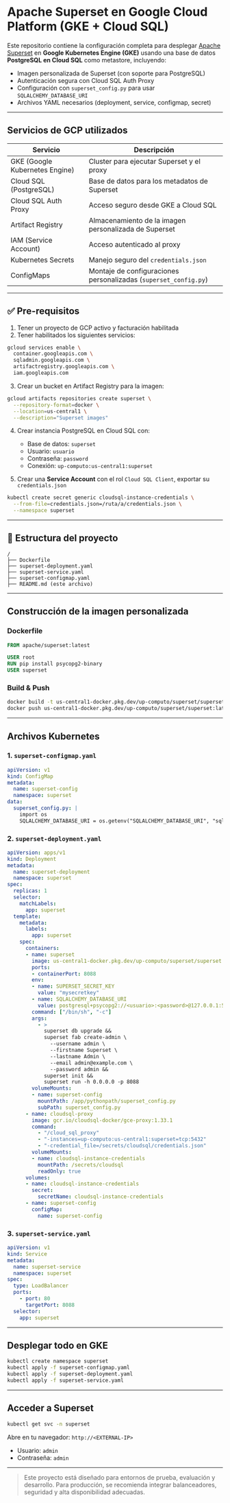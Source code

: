 
# Apache Superset en Google Cloud Platform (GKE + Cloud SQL)

Este repositorio contiene la configuración completa para desplegar [Apache Superset](https://github.com/apache/superset) en **Google Kubernetes Engine (GKE)** usando una base de datos **PostgreSQL en Cloud SQL** como metastore, incluyendo:

- Imagen personalizada de Superset (con soporte para PostgreSQL)
- Autenticación segura con Cloud SQL Auth Proxy
- Configuración con `superset_config.py` para usar `SQLALCHEMY_DATABASE_URI`
- Archivos YAML necesarios (deployment, service, configmap, secret)

---

##  Servicios de GCP utilizados

| Servicio | Descripción |
|----------|-------------|
| GKE (Google Kubernetes Engine) | Cluster para ejecutar Superset y el proxy |
| Cloud SQL (PostgreSQL) | Base de datos para los metadatos de Superset |
| Cloud SQL Auth Proxy | Acceso seguro desde GKE a Cloud SQL |
| Artifact Registry | Almacenamiento de la imagen personalizada de Superset |
| IAM (Service Account) | Acceso autenticado al proxy |
| Kubernetes Secrets | Manejo seguro del `credentials.json` |
| ConfigMaps | Montaje de configuraciones personalizadas (`superset_config.py`) |

---

## ✅ Pre-requisitos

1. Tener un proyecto de GCP activo y facturación habilitada
2. Tener habilitados los siguientes servicios:

```bash
gcloud services enable \
  container.googleapis.com \
  sqladmin.googleapis.com \
  artifactregistry.googleapis.com \
  iam.googleapis.com
```

3. Crear un bucket en Artifact Registry para la imagen:

```bash
gcloud artifacts repositories create superset \
  --repository-format=docker \
  --location=us-central1 \
  --description="Superset images"
```

4. Crear instancia PostgreSQL en Cloud SQL con:
   - Base de datos: `superset`
   - Usuario: `usuario`
   - Contraseña: `password`
   - Conexión: `up-computo:us-central1:superset`

5. Crear una **Service Account** con el rol `Cloud SQL Client`, exportar su `credentials.json`

```bash
kubectl create secret generic cloudsql-instance-credentials \
  --from-file=credentials.json=/ruta/a/credentials.json \
  --namespace superset
```

---

## 📁 Estructura del proyecto

```
/
├── Dockerfile
├── superset-deployment.yaml
├── superset-service.yaml
├── superset-configmap.yaml
├── README.md (este archivo)
```

---

##  Construcción de la imagen personalizada

### Dockerfile

```dockerfile
FROM apache/superset:latest

USER root
RUN pip install psycopg2-binary
USER superset
```

### Build & Push

```bash
docker build -t us-central1-docker.pkg.dev/up-computo/superset/superset:latest .
docker push us-central1-docker.pkg.dev/up-computo/superset/superset:latest
```

---

##  Archivos Kubernetes

### 1. `superset-configmap.yaml`

```yaml
apiVersion: v1
kind: ConfigMap
metadata:
  name: superset-config
  namespace: superset
data:
  superset_config.py: |
    import os
    SQLALCHEMY_DATABASE_URI = os.getenv("SQLALCHEMY_DATABASE_URI", "sqlite:////app/superset_home/superset.db")
```

### 2. `superset-deployment.yaml`

```yaml
apiVersion: apps/v1
kind: Deployment
metadata:
  name: superset-deployment
  namespace: superset
spec:
  replicas: 1
  selector:
    matchLabels:
      app: superset
  template:
    metadata:
      labels:
        app: superset
    spec:
      containers:
      - name: superset
        image: us-central1-docker.pkg.dev/up-computo/superset/superset:latest
        ports:
        - containerPort: 8088
        env:
        - name: SUPERSET_SECRET_KEY
          value: "mysecretkey"
        - name: SQLALCHEMY_DATABASE_URI
          value: postgresql+psycopg2://<usuario>:<password>@127.0.0.1:5432/superset
        command: ["/bin/sh", "-c"]
        args:
          - >
            superset db upgrade &&
            superset fab create-admin \
              --username admin \
              --firstname Superset \
              --lastname Admin \
              --email admin@example.com \
              --password admin &&
            superset init &&
            superset run -h 0.0.0.0 -p 8088
        volumeMounts:
        - name: superset-config
          mountPath: /app/pythonpath/superset_config.py
          subPath: superset_config.py
      - name: cloudsql-proxy
        image: gcr.io/cloudsql-docker/gce-proxy:1.33.1
        command:
          - "/cloud_sql_proxy"
          - "-instances=up-computo:us-central1:superset=tcp:5432"
          - "-credential_file=/secrets/cloudsql/credentials.json"
        volumeMounts:
        - name: cloudsql-instance-credentials
          mountPath: /secrets/cloudsql
          readOnly: true
      volumes:
      - name: cloudsql-instance-credentials
        secret:
          secretName: cloudsql-instance-credentials
      - name: superset-config
        configMap:
          name: superset-config
```

### 3. `superset-service.yaml`

```yaml
apiVersion: v1
kind: Service
metadata:
  name: superset-service
  namespace: superset
spec:
  type: LoadBalancer
  ports:
    - port: 80
      targetPort: 8088
  selector:
    app: superset
```

---

##  Desplegar todo en GKE

```bash
kubectl create namespace superset
kubectl apply -f superset-configmap.yaml
kubectl apply -f superset-deployment.yaml
kubectl apply -f superset-service.yaml
```

---

##  Acceder a Superset

```bash
kubectl get svc -n superset
```

Abre en tu navegador: `http://<EXTERNAL-IP>`

- Usuario: `admin`
- Contraseña: `admin`

---


> Este proyecto está diseñado para entornos de prueba, evaluación y desarrollo. Para producción, se recomienda integrar balanceadores, seguridad y alta disponibilidad adecuadas.
